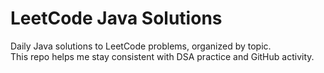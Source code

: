 # LeetCode Java Solutions

Daily Java solutions to LeetCode problems, organized by topic.  
This repo helps me stay consistent with DSA practice and GitHub activity.
